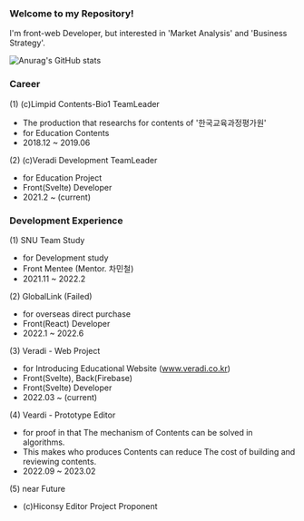 ### Welcome to my Repository!

I'm front-web Developer,
but interested in 'Market Analysis' and 'Business Strategy'.

![Anurag's GitHub stats](https://github-readme-stats.vercel.app/api?username=SHIMspacethere&show_icons=true&theme=스타일)

### Career

(1) (c)Limpid Contents-Bio1 TeamLeader
- The production that researchs for contents of '한국교육과정평가원'
- for Education Contents
- 2018.12 ~ 2019.06

(2) (c)Veradi Development TeamLeader 
- for Education Project
- Front(Svelte) Developer
- 2021.2 ~ (current)

### Development Experience

(1) SNU Team Study
- for Development study
- Front Mentee (Mentor. 차민철)
- 2021.11 ~ 2022.2

(2) GlobalLink (Failed)
- for overseas direct purchase
- Front(React) Developer
- 2022.1 ~ 2022.6

(3) Veradi - Web Project
- for Introducing Educational Website (www.veradi.co.kr)
- Front(Svelte), Back(Firebase)
- Front(Svelte) Developer
- 2022.03 ~ (current)

(4) Veardi - Prototype Editor
- for proof in that The mechanism of Contents can be solved in algorithms.
- This makes who produces Contents can reduce The cost of building and reviewing contents.
- 2022.09 ~ 2023.02

(5) near Future
- (c)Hiconsy Editor Project Proponent

<!--
**SHIMspacethere/SHIMspacethere** is a ✨ _special_ ✨ repository because its `README.md` (this file) appears on your GitHub profile.

Here are some ideas to get you started:

- 🔭 I’m currently working on ...
- 🌱 I’m currently learning ...
- 👯 I’m looking to collaborate on ...
- 🤔 I’m looking for help with ...
- 💬 Ask me about ...
- 📫 How to reach me: ...
- 😄 Pronouns: ...
- ⚡ Fun fact: ...
-->
